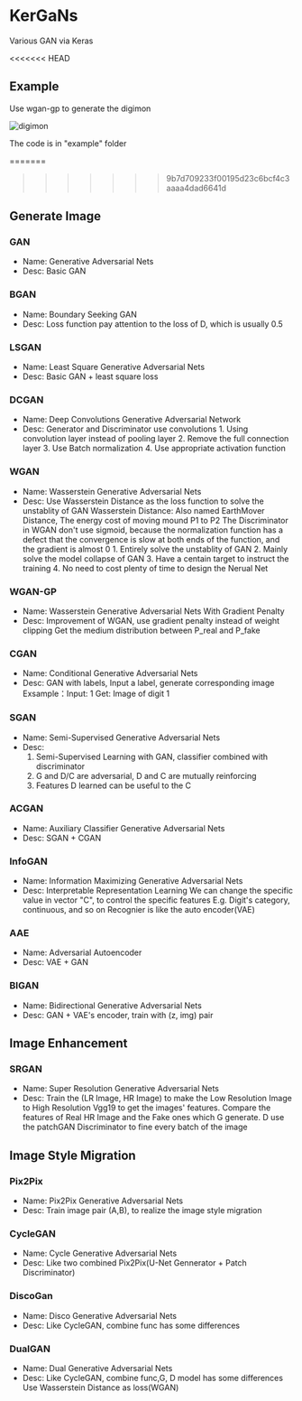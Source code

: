 # KerGaNs

Various GAN via Keras

<<<<<<< HEAD
## Example

Use wgan-gp to generate the digimon

![digimon]("images/digimon.png")

The code is in "example" folder

=======
>>>>>>> 9b7d709233f00195d23c6bcf4c3aaaa4dad6641d
## Generate Image

### GAN

- Name:
    Generative Adversarial Nets
- Desc:
    Basic GAN

### BGAN

- Name:
    Boundary Seeking GAN
- Desc:
    Loss function pay attention to the loss of D, which is usually 0.5

### LSGAN

- Name:
    Least Square Generative Adversarial Nets
- Desc:
    Basic GAN + least square loss

### DCGAN

- Name:
    Deep Convolutions Generative Adversarial Network
- Desc:
    Generator and Discriminator use convolutions
        1. Using convolution layer instead of pooling layer
        2. Remove the full connection layer
        3. Use Batch normalization
        4. Use appropriate activation function

### WGAN

- Name:
    Wasserstein Generative Adversarial Nets
- Desc:
    Use Wasserstein Distance as the loss function to solve the unstablity of GAN
    Wasserstein Distance: Also named EarthMover Distance, The energy cost of moving mound P1 to P2
    The Discriminator in WGAN don't use sigmoid, because the normalization function has a defect that 
    the convergence is slow at both ends of the function, and the gradient is almost 0
        1. Entirely solve the unstablity of GAN
        2. Mainly solve the model collapse of GAN
        3. Have a centain target to instruct the training
        4. No need to cost plenty of time to design the Nerual Net

### WGAN-GP

- Name:
    Wasserstein Generative Adversarial Nets With Gradient Penalty
- Desc:
    Improvement of WGAN, use gradient penalty instead of weight clipping
    Get the medium distribution between P_real and P_fake

### CGAN

- Name:
    Conditional Generative Adversarial Nets
- Desc:
    GAN with labels, Input a label, generate corresponding image
    Exsample：Input: 1      Get: Image of digit 1

### SGAN

- Name:
    Semi-Supervised Generative Adversarial Nets
- Desc:
    1. Semi-Supervised Learning with GAN, classifier combined with discriminator
    2. G and D/C are adversarial, D and C are mutually reinforcing
    3. Features D learned can be useful to the C

### ACGAN

- Name:
    Auxiliary Classifier Generative Adversarial Nets
- Desc:
    SGAN + CGAN

### InfoGAN

- Name:
    Information Maximizing Generative Adversarial Nets
- Desc:
    Interpretable Representation Learning
    We can change the specific value in vector "C", to control the specific features
    E.g. Digit's category, continuous, and so on
    Recognier is like the auto encoder(VAE)

### AAE

- Name:
    Adversarial Autoencoder
- Desc:
    VAE + GAN

### BIGAN

- Name:
    Bidirectional Generative Adversarial Nets
- Desc:
    GAN + VAE's encoder, train with (z, img) pair

## Image Enhancement

### SRGAN

- Name:
    Super Resolution Generative Adversarial Nets
- Desc:
    Train the (LR Image, HR Image) to make the Low Resolution Image to High Resolution
    Vgg19 to get the images' features. Compare the features of Real HR Image and the Fake ones which G generate.
    D use the patchGAN Discriminator to fine every batch of the image

## Image Style Migration

### Pix2Pix

- Name:
    Pix2Pix Generative Adversarial Nets
- Desc:
    Train image pair (A,B), to realize the image style migration

### CycleGAN

- Name:
    Cycle Generative Adversarial Nets
- Desc:
    Like two combined Pix2Pix(U-Net Gennerator + Patch Discriminator)

### DiscoGan

- Name:
    Disco Generative Adversarial Nets
- Desc:
    Like CycleGAN, combine func has some differences

### DualGAN

- Name:
    Dual Generative Adversarial Nets
- Desc:
    Like CycleGAN, combine func,G, D model has some differences
    Use Wasserstein Distance as loss(WGAN)
